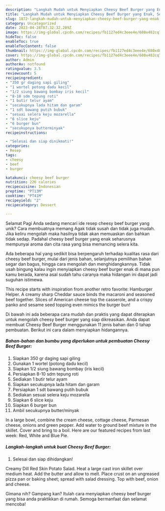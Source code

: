 ```yaml
---
description: "Langkah Mudah untuk Menyiapkan Cheesy Beef Burger yang Enak, Sempurna"
title: "Langkah Mudah untuk Menyiapkan Cheesy Beef Burger yang Enak, Sempurna"
slug: 1872-langkah-mudah-untuk-menyiapkan-cheesy-beef-burger-yang-enak-sempurna
category: Uncategorized
date: 2023-04-28T07:32:32.209Z
image: https://img-global.cpcdn.com/recipes/fb1127ed4c3eee4e/680x482cq70/cheesy-beef-burger-foto-resep-utama.jpg
hideToc: false
enableToc: true
enableTocContent: false
thumbnail: https://img-global.cpcdn.com/recipes/fb1127ed4c3eee4e/680x482cq70/cheesy-beef-burger-foto-resep-utama.jpg
cover: https://img-global.cpcdn.com/recipes/fb1127ed4c3eee4e/680x482cq70/cheesy-beef-burger-foto-resep-utama.jpg
author: Admin
authorAv: notfound
ratingvalue: 3.5
reviewcount: 5
recipeingredient:
- "350 gr daging sapi giling"
- "1 wortel potong dadu kecil"
- "1/2 siung bawang bombay iris kecil"
- "8-10 sdm tepung roti"
- "1 butir telur ayam"
- "secukupnya lada hitam dan garam"
- "1 sdt bawang putih bubuk"
- "sesuai selera keju mozarella"
- "6 slice keju"
- "6 burger bun"
- "secukupnya butterminyak"
recipeinstructions:

- "Selesai dan siap dinikmati!"
categories:
- Resep
tags:
- cheesy
- beef
- burger

katakunci: cheesy beef burger 
nutrition: 226 calories
recipecuisine: Indonesian
preptime: "PT13M"
cooktime: "PT41M"
recipeyield: "2"
recipecategory: Dessert

---
```



Selamat Pagi Anda sedang mencari ide resep cheesy beef burger yang unik? Cara membuatnya memang Agak tidak susah dan tidak juga mudah. Jika keliru mengolah maka hasilnya tidak akan memuaskan dan bahkan tidak sedap. Padahal cheesy beef burger yang enak seharusnya mempunyai aroma dan cita rasa yang bisa memancing selera kita.


Ada beberapa hal yang sedikit bisa berpengaruh terhadap kualitas rasa dari cheesy beef burger, mulai dari jenis bahan, selanjutnya pemilihan bahan segar dan bagus, hingga cara mengolah dan menghidangkannya. Tidak usah bingung kalau ingin menyiapkan cheesy beef burger enak di mana pun kamu berada, karena asal sudah tahu caranya maka hidangan ini dapat jadi suguhan istimewa.

This recipe starts with inspiration from another retro favorite: Hamburger Helper. A creamy sharp Cheddar sauce binds the macaroni and seasoned beef together. Slices of American cheese top the casserole, and a crispy panko and sesame seed topping even mimics the burger bun!


Di bawah ini ada beberapa cara mudah dan praktis yang dapat diterapkan untuk mengolah cheesy beef burger yang siap dikreasikan. Anda dapat membuat Cheesy Beef Burger menggunakan 11 jenis bahan dan 0 tahap pembuatan. Berikut ini cara dalam menyiapkan hidangannya.

<!--inarticleads1-->

##### Bahan-bahan dan bumbu yang diperlukan untuk pembuatan Cheesy Beef Burger:

1. Siapkan 350 gr daging sapi giling
1. Gunakan 1 wortel (potong dadu kecil)
1. Siapkan 1/2 siung bawang bombay (iris kecil)
1. Persiapkan 8-10 sdm tepung roti
1. Sediakan 1 butir telur ayam
1. Siapkan secukupnya lada hitam dan garam
1. Persiapkan 1 sdt bawang putih bubuk
1. Sediakan sesuai selera keju mozarella
1. Siapkan 6 slice keju
1. Siapkan 6 burger bun
1. Ambil secukupnya butter/minyak


In a large bowl, combine the cream cheese, cottage cheese, Parmesan cheese, onions and green pepper. Add water to ground beef mixture in the skillet. Cover and bring to a boil. Here are our featured recipes from last week: Red, White and Blue Pie. 

<!--inarticleads2-->

##### Langkah-langkah untuk buat Cheesy Beef Burger:


1. Selesai dan siap dihidangkan!

Creamy Dill Red Skin Potato Salad. Heat a large cast iron skillet over medium heat. Add the butter and allow to melt. Place crust on an ungreased pizza pan or baking sheet; spread with salad dressing. Top with beef, onion and cheese. 

Gimana nih? Gampang kan? Itulah cara menyiapkan cheesy beef burger yang bisa anda praktikkan di rumah. Semoga bermanfaat dan selamat mencoba!
